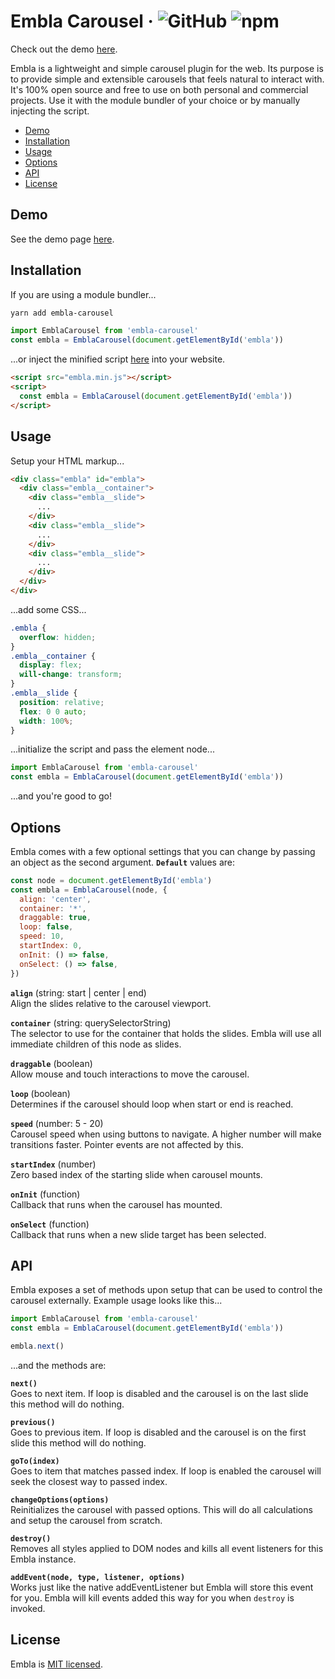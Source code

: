 # Embla Carousel &middot; ![GitHub](https://img.shields.io/github/license/davidcetinkaya/embla-carousel.svg?color=blue) ![npm](https://img.shields.io/npm/v/embla-carousel.svg)

Check out the demo [here](https://davidcetinkaya.github.io/embla-carousel).

Embla is a lightweight and simple carousel plugin for the web. Its purpose is to provide simple and extensible carousels that feels natural to interact with. It's 100% open source and free to use on both personal and commercial projects. Use it with the module bundler of your choice or by manually injecting the script.

- [Demo](#demo)
- [Installation](#installation)
- [Usage](#usage)
- [Options](#options)
- [API](#api)
- [License](#license)

## Demo

See the demo page [here](https://davidcetinkaya.github.io/embla-carousel).

## Installation

If you are using a module bundler...

```bash
yarn add embla-carousel
```

```javascript
import EmblaCarousel from 'embla-carousel'
const embla = EmblaCarousel(document.getElementById('embla'))
```

...or inject the minified script [here](https://raw.githubusercontent.com/davidcetinkaya/embla-carousel/master/sandbox/index.js) into your website.

```html
<script src="embla.min.js"></script>
<script>
  const embla = EmblaCarousel(document.getElementById('embla'))
</script>
```

## Usage

Setup your HTML markup...

```html
<div class="embla" id="embla">
  <div class="embla__container">
    <div class="embla__slide">
      ...
    </div>
    <div class="embla__slide">
      ...
    </div>
    <div class="embla__slide">
      ...
    </div>
  </div>
</div>
```

...add some CSS...

```css
.embla {
  overflow: hidden;
}
.embla__container {
  display: flex;
  will-change: transform;
}
.embla__slide {
  position: relative;
  flex: 0 0 auto;
  width: 100%;
}
```

...initialize the script and pass the element node...

```javascript
import EmblaCarousel from 'embla-carousel'
const embla = EmblaCarousel(document.getElementById('embla'))
```

...and you're good to go!

## Options

Embla comes with a few optional settings that you can change by passing an object as the second argument. **`Default`** values are:

```javascript
const node = document.getElementById('embla')
const embla = EmblaCarousel(node, {
  align: 'center',
  container: '*',
  draggable: true,
  loop: false,
  speed: 10,
  startIndex: 0,
  onInit: () => false,
  onSelect: () => false,
})
```

**`align`** (string: start | center | end)  
Align the slides relative to the carousel viewport.

**`container`** (string: querySelectorString)  
The selector to use for the container that holds the slides. Embla will use all immediate children of this node as slides.

**`draggable`** (boolean)  
Allow mouse and touch interactions to move the carousel.

**`loop`** (boolean)  
Determines if the carousel should loop when start or end is reached.

**`speed`** (number: 5 - 20)  
Carousel speed when using buttons to navigate. A higher number will make transitions faster. Pointer events are not affected by this.

**`startIndex`** (number)  
Zero based index of the starting slide when carousel mounts.

**`onInit`** (function)  
Callback that runs when the carousel has mounted.

**`onSelect`** (function)  
Callback that runs when a new slide target has been selected.

## API

Embla exposes a set of methods upon setup that can be used to control the carousel externally. Example usage looks like this...

```javascript
import EmblaCarousel from 'embla-carousel'
const embla = EmblaCarousel(document.getElementById('embla'))

embla.next()
```

...and the methods are:

**`next()`**  
Goes to next item. If loop is disabled and the carousel is on the last slide this method will do nothing.

**`previous()`**  
Goes to previous item. If loop is disabled and the carousel is on the first slide this method will do nothing.

**`goTo(index)`**  
Goes to item that matches passed index. If loop is enabled the carousel will seek the closest way to passed index.

**`changeOptions(options)`**  
Reinitializes the carousel with passed options. This will do all calculations and setup the carousel from scratch.

**`destroy()`**  
Removes all styles applied to DOM nodes and kills all event listeners for this Embla instance.

**`addEvent(node, type, listener, options)`**  
Works just like the native addEventListener but Embla will store this event for you. Embla will kill events added this way for you when `destroy` is invoked.

## License

Embla is [MIT licensed](./LICENSE).
